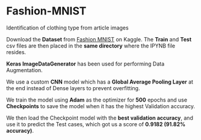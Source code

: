 # Fashion-MNIST
Identification of clothing type from article images


Download the **Dataset** from [Fashion MNIST](https://www.kaggle.com/zalando-research/fashionmnist/downloads/fashionmnist.zip/4) on Kaggle. The **Train** and **Test** csv files are then placed in the **same directory** where the IPYNB file resides.

**Keras ImageDataGenerator** has been used for performing Data Augmentation. 

We use a custom **CNN** model which has a **Global Average Pooling Layer** at the end instead of Dense layers to prevent overfitting.

We train the model using **Adam** as the optimizer for **500** epochs and use **Checkpoints** to save the model when it has the highest Validation accuracy.

We then load the Checkpoint model with the **best validation accuracy**, and use it to predict the Test cases, which got us a score of **0.9182 (91.82% accuracy)**.
